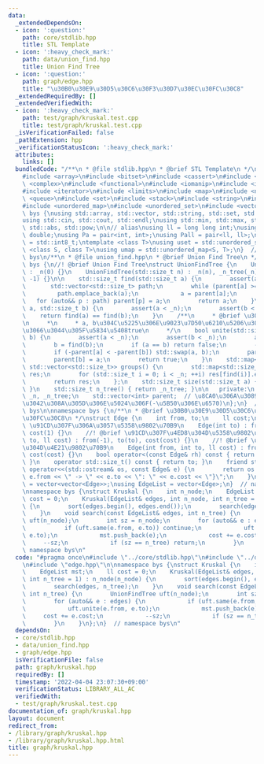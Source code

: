 ```yaml
---
data:
  _extendedDependsOn:
  - icon: ':question:'
    path: core/stdlib.hpp
    title: STL Template
  - icon: ':heavy_check_mark:'
    path: data/union_find.hpp
    title: Union Find Tree
  - icon: ':question:'
    path: graph/edge.hpp
    title: "\u30B0\u30E9\u30D5\u30C6\u30F3\u30D7\u30EC\u30FC\u30C8"
  _extendedRequiredBy: []
  _extendedVerifiedWith:
  - icon: ':heavy_check_mark:'
    path: test/graph/kruskal.test.cpp
    title: test/graph/kruskal.test.cpp
  _isVerificationFailed: false
  _pathExtension: hpp
  _verificationStatusIcon: ':heavy_check_mark:'
  attributes:
    links: []
  bundledCode: "/**\n * @file stdlib.hpp\n * @brief STL Template\n */\n#include <algorithm>\n\
    #include <array>\n#include <bitset>\n#include <cassert>\n#include <cmath>\n#include\
    \ <complex>\n#include <functional>\n#include <iomanip>\n#include <iostream>\n\
    #include <iterator>\n#include <limits>\n#include <map>\n#include <numeric>\n#include\
    \ <queue>\n#include <set>\n#include <stack>\n#include <string>\n#include <type_traits>\n\
    #include <unordered_map>\n#include <unordered_set>\n#include <vector>\n\nnamespace\
    \ bys {\nusing std::array, std::vector, std::string, std::set, std::map, std::pair;\n\
    using std::cin, std::cout, std::endl;\nusing std::min, std::max, std::sort, std::reverse,\
    \ std::abs, std::pow;\n\n// alias\nusing ll = long long int;\nusing ld = long\
    \ double;\nusing Pa = pair<int, int>;\nusing Pall = pair<ll, ll>;\nusing ibool\
    \ = std::int8_t;\ntemplate <class T>\nusing uset = std::unordered_set<T>;\ntemplate\
    \ <class S, class T>\nusing umap = std::unordered_map<S, T>;\n}  // namespace\
    \ bys\n/**\n * @file union_find.hpp\n * @brief Union Find Tree\n */\nnamespace\
    \ bys {\n//! @brief Union Find Tree\nstruct UnionFindTree {\n    UnionFindTree()\
    \ : _n(0) {}\n    UnionFindTree(std::size_t n) : _n(n), _n_tree(_n), parent(_n,\
    \ -1) {}\n\n    std::size_t find(std::size_t a) {\n        assert(a < _n);\n \
    \       std::vector<std::size_t> path;\n        while (parent[a] >= 0) {\n   \
    \         path.emplace_back(a);\n            a = parent[a];\n        }\n     \
    \   for (auto&& p : path) parent[p] = a;\n        return a;\n    }\n    bool same(std::size_t\
    \ a, std::size_t b) {\n        assert(a < _n);\n        assert(b < _n);\n    \
    \    return find(a) == find(b);\n    }\n    /**\n     * @brief \u30DE\u30FC\u30B8\
    \n     *\n     * a, b\u304C\u5225\u306E\u9023\u7D50\u6210\u5206\u306B\u5C5E\u3057\
    \u3066\u3044\u305F\u5834\u5408true\n     */\n    bool unite(std::size_t a, std::size_t\
    \ b) {\n        assert(a < _n);\n        assert(b < _n);\n        a = find(a);\n\
    \        b = find(b);\n        if (a == b) return false;\n        --_n_tree;\n\
    \        if (-parent[a] < -parent[b]) std::swap(a, b);\n        parent[a] += parent[b];\n\
    \        parent[b] = a;\n        return true;\n    }\n    std::map<std::size_t,\
    \ std::vector<std::size_t>> groups() {\n        std::map<std::size_t, std::vector<std::size_t>>\
    \ res;\n        for (std::size_t i = 0; i < _n; ++i) res[find(i)].emplace_back(i);\n\
    \        return res;\n    };\n    std::size_t size(std::size_t a) { return -parent[find(a)];\
    \ }\n    std::size_t n_tree() { return _n_tree; }\n\n   private:\n    std::size_t\
    \ _n, _n_tree;\n    std::vector<int> parent;  // \u8CA0\u306A\u3089\u89AA\u3067\
    \u3042\u308A\u305D\u306E\u5024\u306F(-\u5B50\u306E\u6570)\n};\n}  // namespace\
    \ bys\n\nnamespace bys {\n/**\n * @brief \u30B0\u30E9\u30D5\u30C6\u30F3\u30D7\u30EC\
    \u30FC\u30C8\n */\nstruct Edge {\n    int from, to;\n    ll cost;\n\n    //! @brief\
    \ \u91CD\u307F\u306A\u3057\u5358\u9802\u70B9\n    Edge(int to) : from(-1), to(to),\
    \ cost(1) {}\n    //! @brief \u91CD\u307F\u4ED8\u304D\u5358\u9802\u70B9\n    Edge(int\
    \ to, ll cost) : from(-1), to(to), cost(cost) {}\n    //! @brief \u91CD\u307F\u4ED8\
    \u304D\u4E21\u9802\u70B9\n    Edge(int from, int to, ll cost) : from(from), to(to),\
    \ cost(cost) {}\n    bool operator<(const Edge& rh) const { return cost < rh.cost;\
    \ }\n    operator std::size_t() const { return to; }\n    friend std::ostream&\
    \ operator<<(std::ostream& os, const Edge& e) {\n        return os << \"{\" <<\
    \ e.from << \" -> \" << e.to << \": \" << e.cost << \"}\";\n    }\n};\nusing Adj\
    \ = vector<vector<Edge>>;\nusing EdgeList = vector<Edge>;\n}  // namespace bys\n\
    \nnamespace bys {\nstruct Kruskal {\n    int n_node;\n    EdgeList mst;\n    ll\
    \ cost = 0;\n    Kruskal(EdgeList& edges, int n_node, int n_tree = 1) : n_node(n_node)\
    \ {\n        sort(edges.begin(), edges.end());\n        search(edges, n_tree);\n\
    \    }\n    void search(const EdgeList& edges, int n_tree) {\n        UnionFindTree\
    \ uft(n_node);\n        int sz = n_node;\n        for (auto&& e : edges) {\n \
    \           if (uft.same(e.from, e.to)) continue;\n            uft.unite(e.from,\
    \ e.to);\n            mst.push_back(e);\n            cost += e.cost;\n       \
    \     --sz;\n            if (sz == n_tree) return;\n        }\n    }\n};\n}  //\
    \ namespace bys\n"
  code: "#pragma once\n#include \"../core/stdlib.hpp\"\n#include \"../data/union_find.hpp\"\
    \n#include \"edge.hpp\"\n\nnamespace bys {\nstruct Kruskal {\n    int n_node;\n\
    \    EdgeList mst;\n    ll cost = 0;\n    Kruskal(EdgeList& edges, int n_node,\
    \ int n_tree = 1) : n_node(n_node) {\n        sort(edges.begin(), edges.end());\n\
    \        search(edges, n_tree);\n    }\n    void search(const EdgeList& edges,\
    \ int n_tree) {\n        UnionFindTree uft(n_node);\n        int sz = n_node;\n\
    \        for (auto&& e : edges) {\n            if (uft.same(e.from, e.to)) continue;\n\
    \            uft.unite(e.from, e.to);\n            mst.push_back(e);\n       \
    \     cost += e.cost;\n            --sz;\n            if (sz == n_tree) return;\n\
    \        }\n    }\n};\n}  // namespace bys\n"
  dependsOn:
  - core/stdlib.hpp
  - data/union_find.hpp
  - graph/edge.hpp
  isVerificationFile: false
  path: graph/kruskal.hpp
  requiredBy: []
  timestamp: '2022-04-04 23:07:30+09:00'
  verificationStatus: LIBRARY_ALL_AC
  verifiedWith:
  - test/graph/kruskal.test.cpp
documentation_of: graph/kruskal.hpp
layout: document
redirect_from:
- /library/graph/kruskal.hpp
- /library/graph/kruskal.hpp.html
title: graph/kruskal.hpp
---
```

